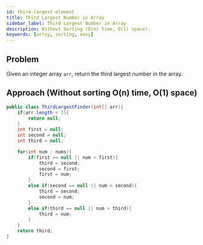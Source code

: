 ```yaml
---
id: third-largest-element
title: Third Largest Number in Array
sidebar_label: Third Largest Number in Array
description: Without Sorting (O(n) time, O(1) space).
keywords: [array, sorting, easy]
---
```


## Problem
Given an integer array `arr`, return the third largest number in the array.

## Approach (Without sorting O(n) time, O(1) space)
```java title="Java"
public class ThirdLargestFinder(int[] arr){
    if(arr.length < 3){
        return null;
    }
    int first = null;
    int second = null;
    int third = null;

    for(int num : nums){
        if(first == null || num > first){
            third = second;
            second = first;
            first = num;
        }
        else if(second == null || num > second){
            third = second;
            second = num;
        }
        else if(third == null || num > third){
            third = num;
        }
    }
    return third;
}



